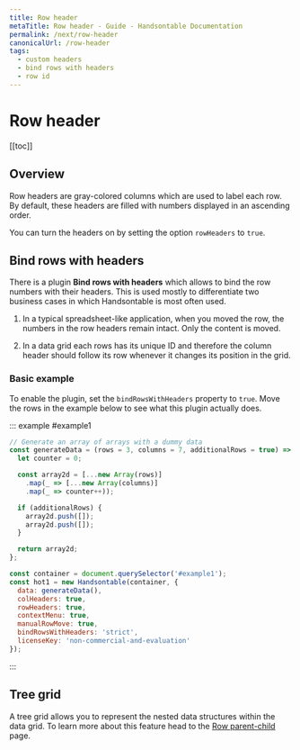 ```yaml
---
title: Row header
metaTitle: Row header - Guide - Handsontable Documentation
permalink: /next/row-header
canonicalUrl: /row-header
tags:
  - custom headers
  - bind rows with headers
  - row id
---
```


# Row header

[[toc]]

## Overview

Row headers are gray-colored columns which are used to label each row. By default, these headers are filled with numbers displayed in an ascending order.

You can turn the headers on by setting the option `rowHeaders` to `true`.

## Bind rows with headers

There is a plugin **Bind rows with headers** which allows to bind the row numbers with their headers. This is used mostly to differentiate two business cases in which Handsontable is most often used.

1. In a typical spreadsheet-like application, when you moved the row, the numbers in the row headers remain intact. Only the content is moved.

2. In a data grid each rows has its unique ID and therefore the column header should follow its row whenever it changes its position in the grid.

### Basic example

To enable the plugin, set the `bindRowsWithHeaders` property to `true`. Move the rows in the example below to see what this plugin actually does.

::: example #example1
```js
// Generate an array of arrays with a dummy data
const generateData = (rows = 3, columns = 7, additionalRows = true) => {
  let counter = 0;

  const array2d = [...new Array(rows)]
    .map(_ => [...new Array(columns)]
    .map(_ => counter++));

  if (additionalRows) {
    array2d.push([]);
    array2d.push([]);
  }

  return array2d;
};

const container = document.querySelector('#example1');
const hot1 = new Handsontable(container, {
  data: generateData(),
  colHeaders: true,
  rowHeaders: true,
  contextMenu: true,
  manualRowMove: true,
  bindRowsWithHeaders: 'strict',
  licenseKey: 'non-commercial-and-evaluation'
});
```
:::

## Tree grid

A tree grid allows you to represent the nested data structures within the data grid. To learn more about this feature head to the [Row parent-child](../row-parent-child) page.
